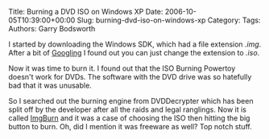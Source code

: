 Title: Burning a DVD ISO on Windows XP
Date: 2006-10-05T10:39:00+00:00
Slug: burning-dvd-iso-on-windows-xp
Category: 
Tags: 
Authors: Garry Bodsworth

I started by downloading the Windows SDK, which had a file extension <span style="font-style:italic;">.img</span>.  After a bit of <a href="http://www.google.com">Googling</a> I found out you can just change the extension to <span style="font-style:italic;">.iso</span>.

Now it was time to burn it.  I found out that the ISO Burning Powertoy doesn't work for DVDs.  The software with the DVD drive was so hatefully bad that it was unusable.

So I searched out the burning engine from DVDDecrypter which has been split off by the developer after all the raids and legal ranglings.  Now it is called <a href="http://www.imgburn.com/">ImgBurn</a> and it was a case of choosing the ISO then hitting the big button to burn.  Oh, did I mention it was freeware as well?  Top notch stuff.
